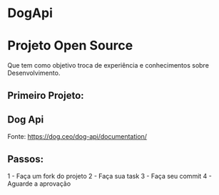 # DogApi

# Projeto Open Source

Que tem como objetivo troca de experiência e conhecimentos sobre Desenvolvimento.


## Primeiro Projeto:

## Dog Api 
Fonte: https://dog.ceo/dog-api/documentation/


## Passos:

1 - Faça um fork do projeto
2 - Faça sua task
3 - Faça seu commit
4 - Aguarde a aprovação
